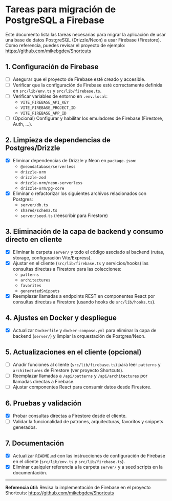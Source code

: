 # Tareas para migración de PostgreSQL a Firebase

Este documento lista las tareas necesarias para migrar la aplicación de usar una base de datos PostgreSQL (Drizzle/Neon) a usar Firebase (Firestore).
Como referencia, puedes revisar el proyecto de ejemplo: https://github.com/mikebgdev/Shortcuts

## 1. Configuración de Firebase
- [ ] Asegurar que el proyecto de Firebase esté creado y accesible.
- [ ] Verificar que la configuración de Firebase esté correctamente definida en `src/lib/env.ts` y `src/lib/firebase.ts`.
- [ ] Verificar variables de entorno en `.env.local`:
  - `VITE_FIREBASE_API_KEY`
  - `VITE_FIREBASE_PROJECT_ID`
  - `VITE_FIREBASE_APP_ID`
- [ ] (Opcional) Configurar y habilitar los emuladores de Firebase (Firestore, Auth, ...).

## 2. Limpieza de dependencias de Postgres/Drizzle
- [x] Eliminar dependencias de Drizzle y Neon en `package.json`:
  - `@neondatabase/serverless`
  - `drizzle-orm`
  - `drizzle-zod`
  - `drizzle-orm/neon-serverless`
  - `drizzle-orm/pg-core`
- [x] Eliminar o refactorizar los siguientes archivos relacionados con Postgres:
  - `server/db.ts`
  - `shared/schema.ts`
  - `server/seed.ts` (reescribir para Firestore)

## 3. Eliminación de la capa de backend y consumo directo en cliente
- [x] Eliminar la carpeta `server/` y todo el código asociado al backend (rutas, storage, configuración Vite/Express).
- [x] Ajustar en el cliente (`src/lib/firebase.ts` y servicios/hooks) las consultas directas a Firestore para las colecciones:
  - `patterns`
  - `architectures`
  - `favorites`
  - `generatedSnippets`
- [x] Reemplazar llamadas a endpoints REST en componentes React por consultas directas a Firestore (usando hooks de `src/lib/hooks.ts`).

## 4. Ajustes en Docker y despliegue
- [x] Actualizar `Dockerfile` y `docker-compose.yml` para eliminar la capa de backend (`server/`) y limpiar la orquestación de Postgres/Neon.

## 5. Actualizaciones en el cliente (opcional)
- [ ] Añadir funciones al cliente (`src/lib/firebase.ts`) para leer `patterns` y `architectures` de Firestore (ver proyecto Shortcuts).
- [ ] Reemplazar llamadas a `/api/patterns` y `/api/architectures` por llamadas directas a Firebase.
- [ ] Ajustar componentes React para consumir datos desde Firestore.

## 6. Pruebas y validación
- [x] Probar consultas directas a Firestore desde el cliente.
- [ ] Validar la funcionalidad de patrones, arquitecturas, favoritos y snippets generados.

## 7. Documentación
- [x] Actualizar `README.md` con las instrucciones de configuración de Firebase en el cliente (`src/lib/env.ts` y `src/lib/firebase.ts`).
- [x] Eliminar cualquier referencia a la carpeta `server/` y a seed scripts en la documentación.

---

**Referencia útil:** Revisa la implementación de Firebase en el proyecto Shortcuts: https://github.com/mikebgdev/Shortcuts